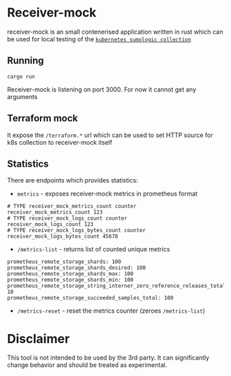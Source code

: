 # Receiver-mock

receiver-mock is an small contenerised application written in rust which can be used for local testing of the [`kubernetes sumologic collection`](https://github.com/SumoLogic/sumologic-kubernetes-collection)

## Running

```
cargo run
```

Receiver-mock is listening on port 3000. For now it cannot get any arguments

## Terraform mock

It expose the `/terraform.*` url which can be used to set HTTP source for k8s collection to receiver-mock itself

## Statistics

There are endpoints which provides statistics:
 * `metrics` - exposes receiver-mock metrics in prometheus format
  ```
  # TYPE receiver_mock_metrics_count counter
  receiver_mock_metrics_count 123
  # TYPE receiver_mock_logs_count counter
  receiver_mock_logs_count 123
  # TYPE receiver_mock_logs_bytes_count counter
  receiver_mock_logs_bytes_count 45678
  ```
 * `/metrics-list` - returns list of counted unique metrics
  ```
  prometheus_remote_storage_shards: 100
  prometheus_remote_storage_shards_desired: 100
  prometheus_remote_storage_shards_max: 100
  prometheus_remote_storage_shards_min: 100
  prometheus_remote_storage_string_interner_zero_reference_releases_total: 10
  prometheus_remote_storage_succeeded_samples_total: 100
  ```
 * `/metrics-reset` - reset the metrics counter (zeroes `/metrics-list`)

# Disclaimer

This tool is not intended to be used by the 3rd party. It can significantly change behavior and should be treated as experimental.
